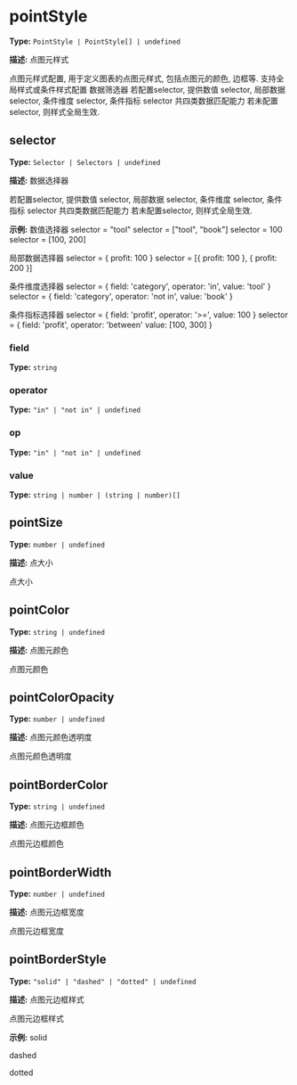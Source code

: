 # pointStyle

**Type:** `PointStyle | PointStyle[] | undefined`

**描述:**
点图元样式
  
  点图元样式配置, 用于定义图表的点图元样式, 包括点图元的颜色, 边框等.
  支持全局样式或条件样式配置
  数据筛选器
  若配置selector, 提供数值 selector, 局部数据 selector, 条件维度 selector, 条件指标 selector 共四类数据匹配能力
  若未配置selector, 则样式全局生效.


## selector

**Type:** `Selector | Selectors | undefined`

**描述:**
数据选择器
  
  若配置selector, 提供数值 selector, 局部数据 selector, 条件维度 selector, 条件指标 selector 共四类数据匹配能力
  若未配置selector, 则样式全局生效.

**示例:**
数值选择器
  selector = "tool"
  selector = ["tool", "book"]
  selector = 100
  selector = [100, 200]
  
  局部数据选择器
  selector = { profit: 100 }
  selector = [{ profit: 100 }, { profit: 200 }]
  
  条件维度选择器
  selector = {
  field: 'category',
  operator: 'in',
  value: 'tool'
  }
  selector = {
  field: 'category',
  operator: 'not in',
  value: 'book'
  }
  
  条件指标选择器
  selector = {
  field: 'profit',
  operator: '>=',
  value: 100
  }
  selector = {
  field: 'profit',
  operator: 'between'
  value: [100, 300]
  }


### field

**Type:** `string`

### operator

**Type:** `"in" | "not in" | undefined`

### op

**Type:** `"in" | "not in" | undefined`

### value

**Type:** `string | number | (string | number)[]`

## pointSize

**Type:** `number | undefined`

**描述:**
点大小
  
  点大小

## pointColor

**Type:** `string | undefined`

**描述:**
点图元颜色
  
  点图元颜色

## pointColorOpacity

**Type:** `number | undefined`

**描述:**
点图元颜色透明度
  
  点图元颜色透明度

## pointBorderColor

**Type:** `string | undefined`

**描述:**
点图元边框颜色
  
  点图元边框颜色

## pointBorderWidth

**Type:** `number | undefined`

**描述:**
点图元边框宽度
  
  点图元边框宽度

## pointBorderStyle

**Type:** `"solid" | "dashed" | "dotted" | undefined`

**描述:**
点图元边框样式
  
  点图元边框样式

**示例:**
solid
  
  dashed
  
  dotted

